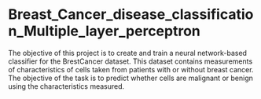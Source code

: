 # Breast_Cancer_disease_classification_Multiple_layer_perceptron
The objective of this project is to create and train a neural network-based classifier for the BrestCancer dataset. This dataset contains measurements of characteristics of cells taken from patients with or without breast cancer. The objective of the task is to predict whether cells are malignant or benign using the characteristics measured.
